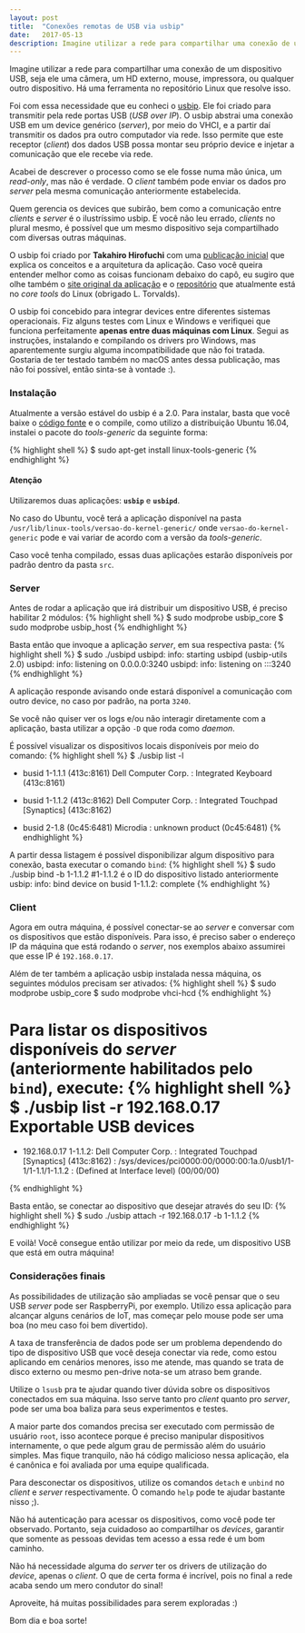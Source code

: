 ```yaml
---
layout: post
title:  "Conexões remotas de USB via usbip"
date:   2017-05-13
description: Imagine utilizar a rede para compartilhar uma conexão de um dispositivo USB, seja ele uma câmera, um HD externo, mouse, impressora, ou qualquer outro dispositivo. Há uma ferramenta no repositório Linux que resolve isso.
---
```


<p class="intro"><span class="dropcap">I</span>magine utilizar a rede para compartilhar uma conexão de um dispositivo USB, seja ele uma câmera, um HD externo, mouse, impressora, ou qualquer outro dispositivo. Há uma ferramenta no repositório Linux que resolve isso.</p>

Foi com essa necessidade que eu conheci o [usbip](http://usbip.sourceforge.net/). Ele foi criado para transmitir pela rede portas USB (*USB over IP*). O usbip abstrai uma conexão USB em um device genérico (*server*), por meio do VHCI, e a partir daí transmitir os dados pra outro computador via rede. Isso permite que este receptor (*client*) dos dados USB possa montar seu próprio device e injetar a comunicação que ele recebe via rede.

Acabei de descrever o processo como se ele fosse numa mão única, um *read-only*, mas não é verdade. O *client* também pode enviar os dados pro *server* pela mesma comunicação anteriormente estabelecida.

Quem gerencia os devices que subirão, bem como a comunicação entre *clients* e *server* é o ilustríssimo usbip. E você não leu errado, *clients* no plural mesmo, é possível que um mesmo dispositivo seja compartilhado com diversas outras máquinas.

O usbip foi criado por **Takahiro Hirofuchi** com uma [publicação inicial](https://www.usenix.org/legacy/events/usenix05/tech/freenix/hirofuchi/hirofuchi_html/index.html) que explica os conceitos e a arquitetura da aplicação. Caso você queira entender melhor como as coisas funcionam debaixo do capô, eu sugiro que olhe também o [site original da aplicação](http://usbip.sourceforge.net/) e o [repositório](https://github.com/torvalds/linux/tree/master/tools/usb/usbip) que atualmente está no *core tools* do Linux (obrigado L. Torvalds).

O usbip foi concebido para integrar devices entre diferentes sistemas operacionais. Fiz alguns testes com Linux e Windows e verifiquei que funciona perfeitamente **apenas entre duas máquinas com Linux**. Segui as instruções, instalando e compilando os drivers pro Windows, mas aparentemente surgiu alguma incompatibilidade que não foi tratada. Gostaria de ter testado também no macOS antes dessa publicação, mas não foi possível, então sinta-se à vontade :).

### Instalação

Atualmente a versão estável do usbip é a 2.0. Para instalar, basta que você baixe o [código fonte](https://github.com/torvalds/linux/tree/master/tools/usb/usbip) e o compile, como utilizo a distribuição Ubuntu 16.04, instalei o pacote do *tools-generic* da seguinte forma:

{% highlight shell %}
$ sudo apt-get install linux-tools-generic
{% endhighlight %}

#### Atenção
Utilizaremos duas aplicações: **`usbip`** e **`usbipd`**.

No caso do Ubuntu, você terá a aplicação disponível na pasta `/usr/lib/linux-tools/versao-do-kernel-generic/`
onde `versao-do-kernel-generic` pode e vai variar de acordo com a versão da *tools-generic*.

Caso você tenha compilado, essas duas aplicações estarão disponíveis por padrão dentro da pasta `src`.

### Server

Antes de rodar a aplicação que irá distribuir um dispositivo USB, é preciso habilitar 2 módulos:
{% highlight shell %}
$ sudo modprobe usbip_core
$ sudo modprobe usbip_host
{% endhighlight %}

Basta então que invoque a aplicação *server*, em sua respectiva pasta:
{% highlight shell %}
$ sudo ./usbipd
usbipd: info: starting usbipd (usbip-utils 2.0)
usbipd: info: listening on 0.0.0.0:3240
usbipd: info: listening on :::3240
{% endhighlight %}

A aplicação responde avisando onde estará disponível a comunicação com outro device, no caso por padrão, na porta `3240`.

Se você não quiser ver os logs e/ou não interagir diretamente com a aplicação, basta utilizar a opção `-D` que roda como *daemon*.

É possível visualizar os dispositivos locais disponíveis por meio do comando:
{% highlight shell %}
$ ./usbip list -l
 - busid 1-1.1.1 (413c:8161)
   Dell Computer Corp. : Integrated Keyboard (413c:8161)

 - busid 1-1.1.2 (413c:8162)
   Dell Computer Corp. : Integrated Touchpad [Synaptics] (413c:8162)

 - busid 2-1.8 (0c45:6481)
   Microdia : unknown product (0c45:6481)
{% endhighlight %}

A partir dessa listagem é possível disponibilizar algum dispositivo para conexão, basta executar o comando `bind`:
{% highlight shell %}
$ sudo ./usbip bind -b 1-1.1.2 #1-1.1.2 é o ID do dispositivo listado anteriormente
usbip: info: bind device on busid 1-1.1.2: complete
{% endhighlight %}

### Client

Agora em outra máquina, é possível conectar-se ao *server* e conversar com os dispositivos que estão disponíveis. Para isso, é preciso saber o endereço IP da máquina que está rodando o *server*, nos exemplos abaixo assumirei que esse IP é `192.168.0.17`.

Além de ter também a aplicação usbip instalada nessa máquina, os seguintes módulos precisam ser ativados:
{% highlight shell %}
$ sudo modprobe usbip_core
$ sudo modprobe vhci-hcd
{% endhighlight %}

Para listar os dispositivos disponíveis do *server* (anteriormente habilitados pelo `bind`), execute:
{% highlight shell %}
$ ./usbip list -r 192.168.0.17
Exportable USB devices
======================
 - 192.168.0.17
    1-1.1.2: Dell Computer Corp. : Integrated Touchpad [Synaptics] (413c:8162)
           : /sys/devices/pci0000:00/0000:00:1a.0/usb1/1-1/1-1.1/1-1.1.2
           : (Defined at Interface level) (00/00/00)

{% endhighlight %}

Basta então, se conectar ao dispositivo que desejar através do seu ID:
{% highlight shell %}
$ sudo ./usbip attach -r 192.168.0.17 -b 1-1.1.2
{% endhighlight %}

E voilà! Você consegue então utilizar por meio da rede, um dispositivo USB que está em outra máquina!

### Considerações finais

As possibilidades de utilização são ampliadas se você pensar que o seu USB *server* pode ser RaspberryPi, por exemplo. Utilizo essa aplicação para alcançar alguns cenários de IoT, mas começar pelo mouse pode ser uma boa (no meu caso foi bem divertido).

A taxa de transferência de dados pode ser um problema dependendo do tipo de dispositivo USB que você deseja conectar via rede, como estou aplicando em cenários menores, isso me atende, mas quando se trata de disco externo ou mesmo pen-drive nota-se um atraso bem grande.

Utilize o `lsusb` pra te ajudar quando tiver dúvida sobre os dispositivos conectados em sua máquina. Isso serve tanto pro *client* quanto pro *server*, pode ser uma boa baliza para seus experimentos e testes.

A maior parte dos comandos precisa ser executado com permissão de usuário `root`, isso acontece porque é preciso manipular dispositivos internamente, o que pede algum grau de permissão além do usuário simples. Mas fique tranquilo, não há código malicioso nessa aplicação, ela é canônica e foi avaliada por uma equipe qualificada.

Para desconectar os dispositivos, utilize os comandos `detach` e `unbind` no *client* e *server* respectivamente. O comando `help` pode te ajudar bastante nisso ;).

Não há autenticação para acessar os dispositivos, como você pode ter observado. Portanto, seja cuidadoso ao compartilhar os *devices*, garantir que somente as pessoas devidas tem acesso a essa rede é um bom caminho.

Não há necessidade alguma do *server* ter os drivers de utilização do *device*, apenas o *client*. O que de certa forma é incrível, pois no final a rede acaba sendo um mero condutor do sinal!

Aproveite, há muitas possibilidades para serem exploradas :)

Bom dia e boa sorte!